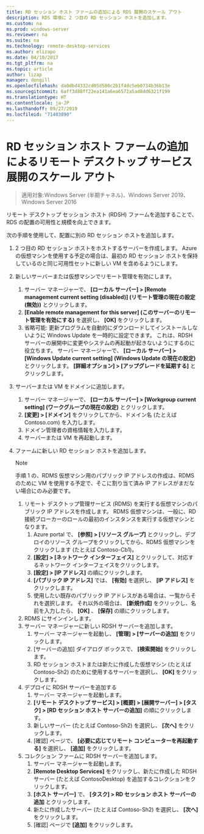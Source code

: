 ```yaml
---
title: RD セッション ホスト ファームの追加による RDS 展開のスケール アウト
description: RDS 環境に 2 つ目の RD セッション ホストを追加します。
ms.custom: na
ms.prod: windows-server
ms.reviewer: na
ms.suite: na
ms.technology: remote-desktop-services
ms.author: elizapo
ms.date: 04/10/2017
ms.tgt_pltfrm: na
ms.topic: article
author: lizap
manager: dongill
ms.openlocfilehash: da0dbd4332cd05d580c2b1f4dc5eb0734b36b13e
ms.sourcegitcommit: 6aff3d88ff22ea141a6ea6572a5ad8dd6321f199
ms.translationtype: HT
ms.contentlocale: ja-JP
ms.lasthandoff: 09/27/2019
ms.locfileid: "71403890"
---
```

# <a name="scale-out-your-remote-desktop-services-deployment-by-adding-an-rd-session-host-farm"></a>RD セッション ホスト ファームの追加によるリモート デスクトップ サービス展開のスケール アウト

>適用対象:Windows Server (半期チャネル)、Windows Server 2019、Windows Server 2016

リモート デスクトップ セッション ホスト (RDSH) ファームを追加することで、RDS の配置の可用性と規模を向上できます。   
  
 
次の手順を使用して、配置に別の RD セッション ホストを追加します。  
  
1. 2 つ目の RD セッション ホストをホストするサーバーを作成します。 Azure の仮想マシンを使用する予定の場合は、最初の RD セッション ホストを保持しているのと同じ可用性セットに新しい VM を含めるようにします。
2. 新しいサーバーまたは仮想マシンでリモート管理を有効にします。
   1. サーバー マネージャーで、 **[ローカル サーバー] > [Remote management current setting (disabled)] (リモート管理の現在の設定 (無効))** とクリックします。 
   2. **[Enable remote management for this server] (このサーバーのリモート管理を有効にする)** を選択し、 **[OK]** をクリックします。 
   3. 省略可能: 更新プログラムを自動的にダウンロードしてインストールしないように Windows Update を一時的に設定できます。 これは、RDSH サーバーの展開中に変更やシステムの再起動が起きないようにするのに役立ちます。 サーバー マネージャーで、 **[ローカル サーバー] > [Windows Update current setting] (Windows Update の現在の設定)** とクリックします。 **[詳細オプション] > [アップグレードを延期する]** とクリックします。 
3. サーバーまたは VM をドメインに追加します。
   1. サーバー マネージャーで、 **[ローカル サーバー] > [Workgroup current setting] (ワークグループの現在の設定)** とクリックします。 
   2. **[変更] > [ドメイン]** をクリックしてから、ドメイン名 (たとえば Contoso.com) を入力します。 
   3. ドメイン管理者の資格情報を入力します。 
   4. サーバーまたは VM を再起動します。
4. ファームに新しい RD セッション ホストを追加します。
   >[!NOTE] 
   > 手順 1 の、RDMS 仮想マシン用のパブリック IP アドレスの作成は、RDMS のために VM を使用する予定で、そこに割り当て済み IP アドレスがまだない場合にのみ必要です。
   
   1. リモート デスクトップ管理サービス (RDMS) を実行する仮想マシンのパブリック IP アドレスを作成します。 RDMS 仮想マシンは、一般に、RD 接続ブローカーのロールの最初のインスタンスを実行する仮想マシンとなります。  
       1. Azure portal で、 **[参照] > [リソース グループ]** とクリックし、デプロイのリソース グループをクリックしてから、RDMS 仮想マシンをクリックします (たとえば Contoso-Cb1)。  
       2. **[設定] > [ネットワーク インターフェイス]** とクリックして、対応するネットワーク インターフェイスをクリックします。   
       3. **[設定] > [IP アドレス]** の順にクリックします。
       4. **[パブリック IP アドレス]** では、 **[有効]** を選択し、 **[IP アドレス]** をクリックします。   
       5. 使用したい既存のパブリック IP アドレスがある場合は、一覧からそれを選択します。 それ以外の場合は、 **[新規作成]** をクリックし、名前を入力したら、 **[OK]** 、 **[保存]** の順にクリックします。   
   2. RDMS にサインインします。
   3. サーバー マネージャーに新しい RDSH サーバーを追加します。   
       1. サーバー マネージャーを起動し、 **[管理] > [サーバーの追加]** をクリックします。   
       2. [サーバーの追加] ダイアログ ボックスで、 **[検索開始]** をクリックします。   
       3. RD セッション ホストまたは新たに作成した仮想マシン (たとえば Contoso-Sh2) のために使用するサーバーを選択し、 **[OK]** をクリックします。
   4. デプロイに RDSH サーバーを追加する
       1. サーバー マネージャーを起動します。  
       2. **[リモート デスクトップ サービス] > [概要] > [展開サーバー] > [タスク] > [RD セッション ホスト サーバーの追加]** の順にクリックします。   
       3. 新しいサーバー (たとえば Contoso-Sh2) を選択し、 **[次へ]** をクリックします。  
       4. [確認] ページで、 **[必要に応じてリモート コンピューターを再起動する]** を選択し、 **[追加]** をクリックします。   
   5. コレクション ファームに RDSH サーバーを追加します。
       1. サーバー マネージャーを起動します。   
       2. **[Remote Desktop Services]** をクリックし、新たに作成した RDSH サーバー (たとえば ContosoDesktop) を追加するコレクションをクリックします。   
       3. **[ホスト サーバー]** で、 **[タスク] > RD セッション ホスト サーバーの追加** とクリックします。   
       4. 新たに作成したサーバー (たとえば Contoso-Sh2) を選択し、 **[次へ]** をクリックします。   
       5. [確認] ページで **[追加]** をクリックします。   


